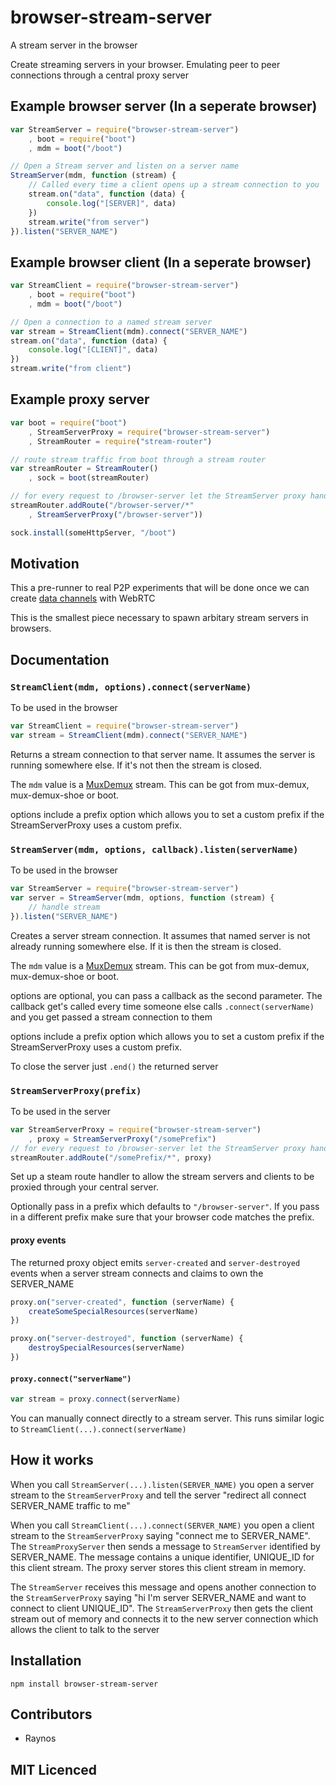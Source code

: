 # browser-stream-server

A stream server in the browser

Create streaming servers in your browser. Emulating peer to peer connections through a central proxy server

## Example browser server (In a seperate browser)

``` js
var StreamServer = require("browser-stream-server")
    , boot = require("boot")
    , mdm = boot("/boot")

// Open a Stream server and listen on a server name
StreamServer(mdm, function (stream) {
    // Called every time a client opens up a stream connection to you
    stream.on("data", function (data) {
        console.log("[SERVER]", data)
    })
    stream.write("from server")
}).listen("SERVER_NAME")
```

## Example browser client (In a seperate browser)

``` js
var StreamClient = require("browser-stream-server")
    , boot = require("boot")
    , mdm = boot("/boot")

// Open a connection to a named stream server
var stream = StreamClient(mdm).connect("SERVER_NAME")
stream.on("data", function (data) {
    console.log("[CLIENT]", data)
})
stream.write("from client")
```

## Example proxy server

``` js
var boot = require("boot")
    , StreamServerProxy = require("browser-stream-server")
    , StreamRouter = require("stream-router")

// route stream traffic from boot through a stream router
var streamRouter = StreamRouter()
    , sock = boot(streamRouter)

// for every request to /browser-server let the StreamServer proxy handle it
streamRouter.addRoute("/browser-server/*"
    , StreamServerProxy("/browser-server"))

sock.install(someHttpServer, "/boot")
```

## Motivation

This a pre-runner to real P2P experiments that will be done once we can create [data channels][3] with WebRTC

This is the smallest piece necessary to spawn arbitary stream servers in browsers.

## Documentation

### `StreamClient(mdm, options).connect(serverName)`

To be used in the browser

``` js
var StreamClient = require("browser-stream-server")
var stream = StreamClient(mdm).connect("SERVER_NAME")
```

Returns a stream connection to that server name. It assumes the server is running somewhere else. If it's not then the stream is closed.

The `mdm` value is a [MuxDemux][4] stream. This can be got from mux-demux, mux-demux-shoe or boot.

options include a prefix option which allows you to set a custom prefix if the StreamServerProxy uses a custom prefix.

### `StreamServer(mdm, options, callback).listen(serverName)`

To be used in the browser

``` js
var StreamServer = require("browser-stream-server")
var server = StreamServer(mdm, options, function (stream) {
    // handle stream
}).listen("SERVER_NAME")
```

Creates a server stream connection. It assumes that named server is not already running somewhere else. If it is then the stream is closed.

The `mdm` value is a [MuxDemux][4] stream. This can be got from mux-demux, mux-demux-shoe or boot.

options are optional, you can pass a callback as the second parameter. The callback get's called every time someone else calls `.connect(serverName)` and you get passed a stream connection to them

options include a prefix option which allows you to set a custom prefix if the StreamServerProxy uses a custom prefix.

To close the server just `.end()` the returned server

### `StreamServerProxy(prefix)`

To be used in the server

``` js
var StreamServerProxy = require("browser-stream-server")
    , proxy = StreamServerProxy("/somePrefix")
// for every request to /browser-server let the StreamServer proxy handle it
streamRouter.addRoute("/somePrefix/*", proxy)
```

Set up a steam route handler to allow the stream servers and clients to be proxied through your central server.

Optionally pass in a prefix which defaults to `"/browser-server"`. If you pass in a different prefix make sure that your browser code matches the prefix.

#### proxy events

The returned proxy object emits `server-created` and `server-destroyed` events when a server stream connects and claims to own the SERVER_NAME

``` js
proxy.on("server-created", function (serverName) {
    createSomeSpecialResources(serverName)
})

proxy.on("server-destroyed", function (serverName) {
    destroySpecialResources(serverName)
})
```

#### `proxy.connect("serverName")`

``` js
var stream = proxy.connect(serverName)
```

You can manually connect directly to a stream server. This runs similar logic to `StreamClient(...).connect(serverName)`

## How it works

When you call `StreamServer(...).listen(SERVER_NAME)` you open a server stream to the `StreamServerProxy` and tell the server "redirect all connect SERVER_NAME traffic to me"

When you call `StreamClient(...).connect(SERVER_NAME)` you open a client stream to the `StreamServerProxy` saying "connect me to SERVER_NAME". The `StreamProxyServer` then sends a message to `StreamServer` identified by SERVER_NAME. The message contains a unique identifier, UNIQUE_ID for this client stream. The proxy server stores this client stream in memory.

The `StreamServer` receives this message and opens another connection to the `StreamServerProxy` saying "hi I'm server SERVER_NAME and want to connect to client UNIQUE_ID". The `StreamServerProxy` then gets the client stream out of memory and connects it to the new server connection which allows the client to talk to the server

## Installation

`npm install browser-stream-server`

## Contributors

 - Raynos

## MIT Licenced

  [1]: https://secure.travis-ci.org/Raynos/browser-stream-server.png
  [2]: http://travis-ci.org/Raynos/browser-stream-server
  [3]: http://dev.w3.org/2011/webrtc/editor/webrtc.html#widl-RTCPeerConnection-createDataChannel-DataChannel-DOMString-label-DataChannelInit-dataChannelDict
  [4]: https://github.com/dominictarr/mux-demux#muxdemuxoptions